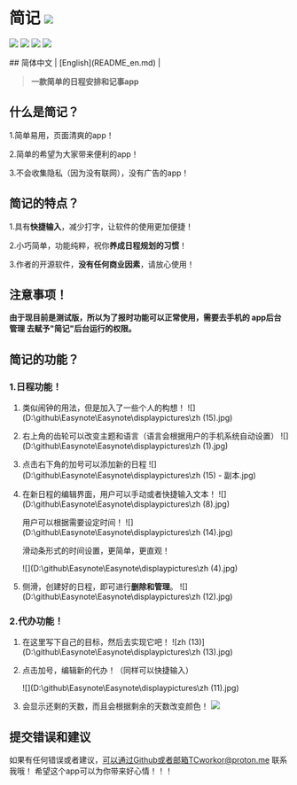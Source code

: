 # 简记			![](D:\github\Easynote\Easynote\displaypictures\zhw.png)

<p align="left">
    <a href="./LICENSE"><img src="https://img.shields.io/github/license/HIllya51/LunaTranslator"></a>
    <a href="https://github.com/HIllya51/LunaTranslator/releases"><img src="https://img.shields.io/github/v/release/HIllya51/LunaTranslator?color=ffa"></a>
    <a href="https://github.com/HIllya51/LunaTranslator/stargazers"><img src="https://img.shields.io/github/stars/HIllya51/LunaTranslator?color=ccf"></a>
    <a href="https://hillya51.github.io/download.html" target="_blank"><img src="https://img.shields.io/badge/download-blue"/></a>
</p>
## 简体中文 | [English](README_en.md) | 

> **一款简单的日程安排和记事app**

## 什么是简记？

1.简单易用，页面清爽的app！

2.简单的希望为大家带来便利的app！

3.不会收集隐私（因为没有联网），没有广告的app！

## 简记的特点？

1.具有**快捷输入**，减少打字，让软件的使用更加便捷！

2.小巧简单，功能纯粹，祝你**养成日程规划的习惯**！

3.作者的开源软件，**没有任何商业因素**，请放心使用！

## 注意事项！

**由于现目前是测试版，所以为了报时功能可以正常使用，需要去手机的   app后台管理  去赋予"简记"后台运行的权限。**

## 简记的功能？

### 1.日程功能！

1. 类似闹钟的用法，但是加入了一些个人的构想！
   ![](D:\github\Easynote\Easynote\displaypictures\zh (15).jpg)

2. 右上角的齿轮可以改变主题和语言（语言会根据用户的手机系统自动设置）
   ![](D:\github\Easynote\Easynote\displaypictures\zh (1).jpg)

3. 点击右下角的加号可以添加新的日程
   ![](D:\github\Easynote\Easynote\displaypictures\zh (15) - 副本.jpg)

4. 在新日程的编辑界面，用户可以手动或者快捷输入文本！
   ![](D:\github\Easynote\Easynote\displaypictures\zh (8).jpg)

   用户可以根据需要设定时间！
   ![](D:\github\Easynote\Easynote\displaypictures\zh (14).jpg)

   滑动条形式的时间设置，更简单，更直观！


   ![](D:\github\Easynote\Easynote\displaypictures\zh (4).jpg)

   

   

   

5. 侧滑，创建好的日程，即可进行**删除和管理**。
   ![](D:\github\Easynote\Easynote\displaypictures\zh (12).jpg)



### 2.代办功能！

1. 在这里写下自己的目标，然后去实现它吧！
   ![zh (13)](D:\github\Easynote\Easynote\displaypictures\zh (13).jpg)

2. 点击加号，编辑新的代办！（同样可以快捷输入）

   ![](D:\github\Easynote\Easynote\displaypictures\zh (11).jpg)

3. 会显示还剩的天数，而且会根据剩余的天数改变颜色！
   ![](D:\github\Easynote\Easynote\displaypictures\wei.jpg)



## 提交错误和建议

如果有任何错误或者建议，可以通过Github或者邮箱TCworkor@proton.me  联系我哦！
希望这个app可以为你带来好心情！！！
